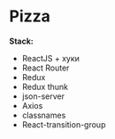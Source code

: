 # Pizza
**Stack:**

- ReactJS + хуки
- React Router
- Redux
- Redux thunk
- json-server
- Axios
- classnames
- React-transition-group